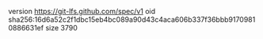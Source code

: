 version https://git-lfs.github.com/spec/v1
oid sha256:16d6a52c2f1dbc15eb4bc089a90d43c4aca606b337f36bbb91709810886631ef
size 3790
